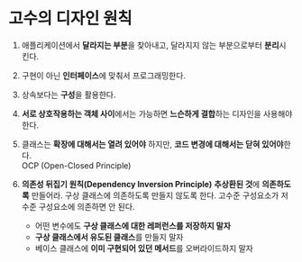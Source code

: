 # 고수의 디자인 원칙

1. 애플리케이션에서 **달라지는 부분**을 찾아내고, 달라지지 않는 부분으로부터 **분리**시킨다.

2. 구현이 아닌 **인터페이스**에 맞춰서 프로그래밍한다.

3. 상속보다는 **구성**을 활용한다.

4. **서로 상호작용하는 객체 사이**에서는 가능하면 **느슨하게 결합**하는 디자인을 사용해야 한다.

5. 클래스는 **확장에 대해서는 열려 있어야** 하지만, **코드 변경에 대해서는 닫혀 있어야**한다.  
   OCP (Open-Closed Principle)

6. **의존성 뒤집기 원칙(Dependency Inversion Principle)**
   **추상환된 것**에 **의존하도록** 만들어라. 구상 클래스에 의존하도록 만들지 않도록 한다.
   고수준 구성요소가 저수준 구성요소에 의존하면 안 된다.
   * 어떤 변수에도 **구상 클래스에 대한 레퍼런스를 저장하지 말자**
   * **구상 클래스에서 유도된 클래스**를 만들지 말자
   * 베이스 클래스에 **이미 구현되어 있던 메서드**를 오버라이드하지 말자